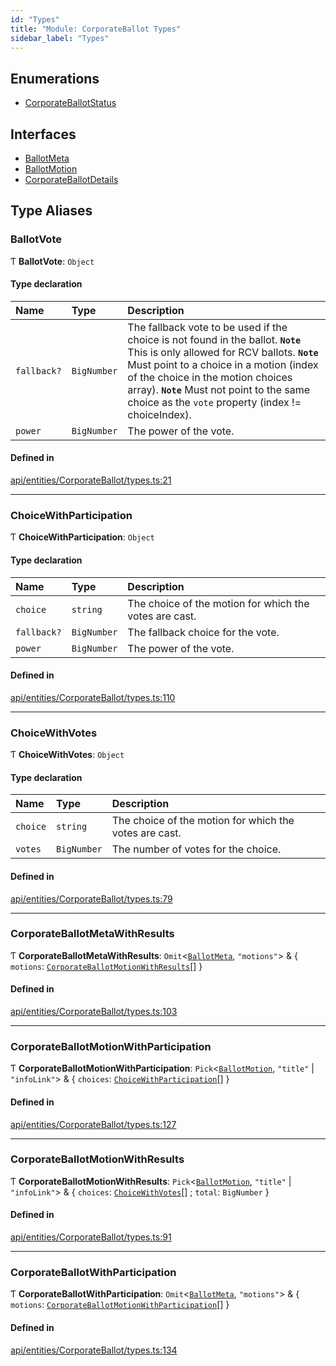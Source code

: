 ```yaml
---
id: "Types"
title: "Module: CorporateBallot Types"
sidebar_label: "Types"
---
```


## Enumerations

- [CorporateBallotStatus](../../../../../enums/API/Entities/CorporateBallot/Types/CorporateBallotStatus/CorporateBallotStatus.md)

## Interfaces

- [BallotMeta](../../../../../interfaces/API/Entities/CorporateBallot/Types/BallotMeta/BallotMeta.md)
- [BallotMotion](../../../../../interfaces/API/Entities/CorporateBallot/Types/BallotMotion/BallotMotion.md)
- [CorporateBallotDetails](../../../../../interfaces/API/Entities/CorporateBallot/Types/CorporateBallotDetails/CorporateBallotDetails.md)

## Type Aliases

### BallotVote

Ƭ **BallotVote**: `Object`

#### Type declaration

| Name | Type | Description |
| :------ | :------ | :------ |
| `fallback?` | `BigNumber` | The fallback vote to be used if the choice is not found in the ballot. **`Note`** This is only allowed for RCV ballots. **`Note`** Must point to a choice in a motion (index of the choice in the motion choices array). **`Note`** Must not point to the same choice as the `vote` property (index != choiceIndex). |
| `power` | `BigNumber` | The power of the vote. |

#### Defined in

[api/entities/CorporateBallot/types.ts:21](https://github.com/PolymeshAssociation/polymesh-sdk/blob/fbf6882d0/src/api/entities/CorporateBallot/types.ts#L21)

___

### ChoiceWithParticipation

Ƭ **ChoiceWithParticipation**: `Object`

#### Type declaration

| Name | Type | Description |
| :------ | :------ | :------ |
| `choice` | `string` | The choice of the motion for which the votes are cast. |
| `fallback?` | `BigNumber` | The fallback choice for the vote. |
| `power` | `BigNumber` | The power of the vote. |

#### Defined in

[api/entities/CorporateBallot/types.ts:110](https://github.com/PolymeshAssociation/polymesh-sdk/blob/fbf6882d0/src/api/entities/CorporateBallot/types.ts#L110)

___

### ChoiceWithVotes

Ƭ **ChoiceWithVotes**: `Object`

#### Type declaration

| Name | Type | Description |
| :------ | :------ | :------ |
| `choice` | `string` | The choice of the motion for which the votes are cast. |
| `votes` | `BigNumber` | The number of votes for the choice. |

#### Defined in

[api/entities/CorporateBallot/types.ts:79](https://github.com/PolymeshAssociation/polymesh-sdk/blob/fbf6882d0/src/api/entities/CorporateBallot/types.ts#L79)

___

### CorporateBallotMetaWithResults

Ƭ **CorporateBallotMetaWithResults**: `Omit`\<[`BallotMeta`](../../../../../interfaces/API/Entities/CorporateBallot/Types/BallotMeta/BallotMeta.md), ``"motions"``\> & \{ `motions`: [`CorporateBallotMotionWithResults`](Types.md#corporateballotmotionwithresults)[]  }

#### Defined in

[api/entities/CorporateBallot/types.ts:103](https://github.com/PolymeshAssociation/polymesh-sdk/blob/fbf6882d0/src/api/entities/CorporateBallot/types.ts#L103)

___

### CorporateBallotMotionWithParticipation

Ƭ **CorporateBallotMotionWithParticipation**: `Pick`\<[`BallotMotion`](../../../../../interfaces/API/Entities/CorporateBallot/Types/BallotMotion/BallotMotion.md), ``"title"`` \| ``"infoLink"``\> & \{ `choices`: [`ChoiceWithParticipation`](Types.md#choicewithparticipation)[]  }

#### Defined in

[api/entities/CorporateBallot/types.ts:127](https://github.com/PolymeshAssociation/polymesh-sdk/blob/fbf6882d0/src/api/entities/CorporateBallot/types.ts#L127)

___

### CorporateBallotMotionWithResults

Ƭ **CorporateBallotMotionWithResults**: `Pick`\<[`BallotMotion`](../../../../../interfaces/API/Entities/CorporateBallot/Types/BallotMotion/BallotMotion.md), ``"title"`` \| ``"infoLink"``\> & \{ `choices`: [`ChoiceWithVotes`](Types.md#choicewithvotes)[] ; `total`: `BigNumber`  }

#### Defined in

[api/entities/CorporateBallot/types.ts:91](https://github.com/PolymeshAssociation/polymesh-sdk/blob/fbf6882d0/src/api/entities/CorporateBallot/types.ts#L91)

___

### CorporateBallotWithParticipation

Ƭ **CorporateBallotWithParticipation**: `Omit`\<[`BallotMeta`](../../../../../interfaces/API/Entities/CorporateBallot/Types/BallotMeta/BallotMeta.md), ``"motions"``\> & \{ `motions`: [`CorporateBallotMotionWithParticipation`](Types.md#corporateballotmotionwithparticipation)[]  }

#### Defined in

[api/entities/CorporateBallot/types.ts:134](https://github.com/PolymeshAssociation/polymesh-sdk/blob/fbf6882d0/src/api/entities/CorporateBallot/types.ts#L134)
